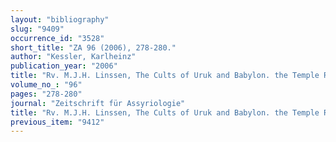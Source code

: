 ```yaml
---
layout: "bibliography"
slug: "9409"
occurrence_id: "3528"
short_title: "ZA 96 (2006), 278-280."
author: "Kessler, Karlheinz"
publication_year: "2006"
title: "Rv. M.J.H. Linssen, The Cults of Uruk and Babylon. the Temple Ritual Texts as Evidence for Hellenistic Cult Practice (CM 25. Leiden and Boston, 2004) and Boiy, Tom: Late Achaemenid and Hellenistic Babylon (OLA 136. Leuven, 2004)."
volume_no_: "96"
pages: "278-280"
journal: "Zeitschrift für Assyriologie"
title: "Rv. M.J.H. Linssen, The Cults of Uruk and Babylon. the Temple Ritual Texts as Evidence for Hellenistic Cult Practice (CM 25. Leiden and Boston, 2004) and Boiy, Tom: Late Achaemenid and Hellenistic Babylon (OLA 136. Leuven, 2004)."
previous_item: "9412"
---
```

